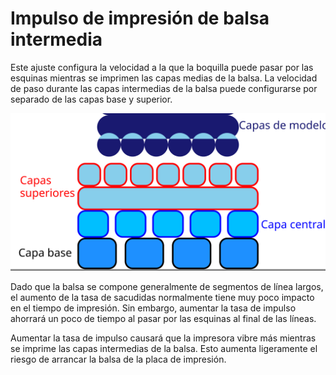 Impulso de impresión de balsa intermedia
====
<!--if cura_version<5.0:Este ajuste configura la velocidad a la que la boquilla puede pasar por las esquinas mientras se imprime la capa media de la balsa. La velocidad de sacudida durante la capa media de la balsa puede configurarse por separado de las capas base y superior.-->
<!--if cura_version>=5.0-->Este ajuste configura la velocidad a la que la boquilla puede pasar por las esquinas mientras se imprimen las capas medias de la balsa. La velocidad de paso durante las capas intermedias de la balsa puede configurarse por separado de las capas base y superior.<!--endif-->

![Dónde se encuentra la capa media en la balsa](../images/raft_dimensions_simplified.svg)

Dado que la balsa se compone generalmente de segmentos de línea largos, el aumento de la tasa de sacudidas normalmente tiene muy poco impacto en el tiempo de impresión. Sin embargo, aumentar la tasa de impulso ahorrará un poco de tiempo al pasar por las esquinas al final de las líneas.

Aumentar la tasa de impulso causará que la impresora vibre más mientras se imprime <!--if cura_version<5.0:la capa intermedia--><!--if cura_version>=5.0-->las capas intermedias<!--endif--> de la balsa. Esto aumenta ligeramente el riesgo de arrancar la balsa de la placa de impresión.